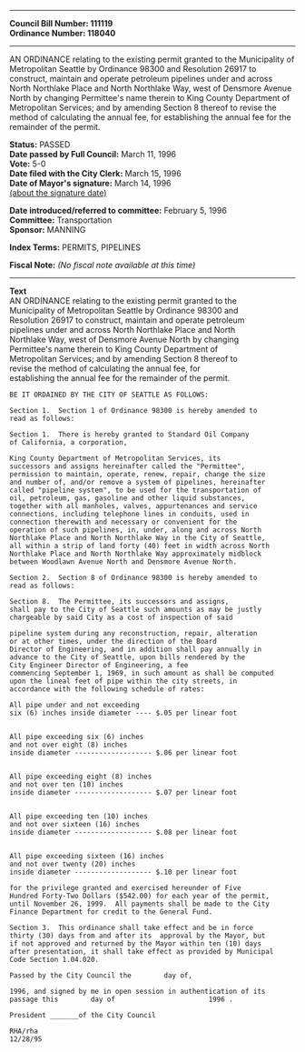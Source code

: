 * * * * *  
  
**Council Bill Number: [](#h0)[](#h2)111119**   
**Ordinance Number: 118040**  
  
* * * * *  
  
AN ORDINANCE relating to the existing permit granted to the Municipality of Metropolitan Seattle by Ordinance 98300 and Resolution 26917 to construct, maintain and operate petroleum pipelines under and across North Northlake Place and North Northlake Way, west of Densmore Avenue North by changing Permittee's name therein to King County Department of Metropolitan Services; and by amending Section 8 thereof to revise the method of calculating the annual fee, for establishing the annual fee for the remainder of the permit.  
  
**Status:** PASSED   
**Date passed by Full Council:** March 11, 1996   
**Vote:** 5-0   
**Date filed with the City Clerk:** March 15, 1996   
**Date of Mayor's signature:** March 14, 1996   
[(about the signature date)](/~public/approvaldate.htm)   
  
  
**Date introduced/referred to committee:** February 5, 1996   
**Committee:** Transportation   
**Sponsor:** MANNING   
  
**Index Terms:** PERMITS, PIPELINES  
  
**Fiscal Note:** *(No fiscal note available at this time)*  
  
* * * * *  
  
**Text**  
    AN ORDINANCE relating to the existing permit granted to the  
    Municipality of Metropolitan Seattle by Ordinance 98300 and  
    Resolution 26917 to construct, maintain and operate petroleum  
    pipelines under and across North Northlake Place and North  
    Northlake Way, west of Densmore Avenue North by changing  
    Permittee's name therein to King County Department of  
    Metropolitan Services; and by amending Section 8 thereof to  
    revise the method of calculating the annual fee, for  
    establishing the annual fee for the remainder of the permit.  
  
    BE IT ORDAINED BY THE CITY OF SEATTLE AS FOLLOWS:  
  
    Section 1.  Section 1 of Ordinance 98300 is hereby amended to  
    read as follows:  
  
    Section 1.  There is hereby granted to Standard Oil Company  
    of California, a corporation,  
  
    King County Department of Metropolitan Services, its  
    successors and assigns hereinafter called the "Permittee",  
    permission to maintain, operate, renew, repair, change the size  
    and number of, and/or remove a system of pipelines, hereinafter  
    called "pipeline system", to be used for the transportation of  
    oil, petroleum, gas, gasoline and other liquid substances,  
    together with all manholes, valves, appurtenances and service  
    connections, including telephone lines in conduits, used in  
    connection therewith and necessary or convenient for the  
    operation of such pipelines, in, under, along and across North  
    Northlake Place and North Northlake Way in the City of Seattle,  
    all within a strip of land forty (40) feet in width across North  
    Northlake Place and North Northlake Way approximately midblock  
    between Woodlawn Avenue North and Densmore Avenue North.  
  
    Section 2.  Section 8 of Ordinance 98300 is hereby amended to  
    read as follows:  
  
    Section 8.  The Permittee, its successors and assigns,  
    shall pay to the City of Seattle such amounts as may be justly  
    chargeable by said City as a cost of inspection of said  
  
    pipeline system during any reconstruction, repair, alteration  
    or at other times, under the direction of the Board   
    Director of Engineering, and in addition shall pay annually in  
    advance to the City of Seattle, upon bills rendered by the   
    City Engineer Director of Engineering, a fee   
    commencing September 1, 1969, in such amount as shall be computed  
    upon the lineal feet of pipe within the city streets, in  
    accordance with the following schedule of rates:  
  
    All pipe under and not exceeding  
    six (6) inches inside diameter ---- $.05 per linear foot  
  
  
    All pipe exceeding six (6) inches  
    and not over eight (8) inches  
    inside diameter ------------------- $.06 per linear foot  
  
  
    All pipe exceeding eight (8) inches  
    and not over ten (10) inches  
    inside diameter ------------------- $.07 per linear foot  
  
  
    All pipe exceeding ten (10) inches  
    and not over sixteen (16) inches  
    inside diameter ------------------- $.08 per linear foot  
  
  
    All pipe exceeding sixteen (16) inches  
    and not over twenty (20) inches  
    inside diameter ------------------- $.10 per linear foot  
  
    for the privilege granted and exercised hereunder of Five  
    Hundred Forty-Two Dollars ($542.00) for each year of the permit,  
    until November 26, 1999.  All payments shall be made to the City  
    Finance Department for credit to the General Fund.  
  
    Section 3.  This ordinance shall take effect and be in force  
    thirty (30) days from and after its  approval by the Mayor, but  
    if not approved and returned by the Mayor within ten (10) days  
    after presentation, it shall take effect as provided by Municipal  
    Code Section 1.04.020.  
  
    Passed by the City Council the        day of,  
  
    1996, and signed by me in open session in authentication of its  
    passage this        day of                       1996 .  
  
    President _______of the City Council  
  
    RHA/rha  
    12/28/95  
